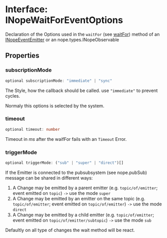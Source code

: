 # Interface: INopeWaitForEventOptions

Declaration of the Options used in the `waitFor` (see [waitFor](interface.INopeEventEmitter.md#waitfor)) method of
an [INopeEventEmitter](interface.INopeEventEmitter.md) or an nope.types.INopeObservable

## Properties

### subscriptionMode

```ts
optional subscriptionMode: "immediate" | "sync"
```

The Style, how the callback should be called.
use `"immediate"` to prevent cycles.

Normaly this options is selected by the system.

### timeout

```ts
optional timeout: number
```

Timeout in _ms_ after the waifFor fails with an `Timeout` Error.

### triggerMode

```ts
optional triggerMode: ("sub" | "super" | "direct")[]
```

If the Emitter is connected to the pubsubsystem (see nope.pubSub)
message can be shared in different ways:

1. A Change may be emitted by a parent emitter (e.g. `topic/of/emitter`; event emitted on `topic`) `->` use the mode `super`
2. A Change may be emitted by an emitter on the same topic (e.g. `topic/of/emitter`; event emitted on `topic/of/emitter`) `->` use the mode `direct`
3. A Change may be emitted by a child emitter (e.g. `topic/of/emitter`; event emitted on `topic/of/emitter/subtopic`) `->` use the mode `sub`

Defaultly on all type of changes the wait method will be react.
